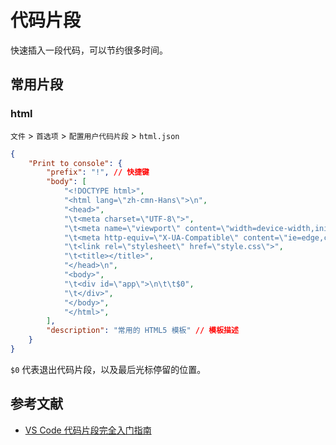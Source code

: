 # 代码片段

快速插入一段代码，可以节约很多时间。

## 常用片段

### html

`文件` > `首选项` > `配置用户代码片段` > `html.json`

```json
{
    "Print to console": {
        "prefix": "!", // 快捷键
        "body": [
            "<!DOCTYPE html>",
            "<html lang=\"zh-cmn-Hans\">\n",
            "<head>",
            "\t<meta charset=\"UTF-8\">",
            "\t<meta name=\"viewport\" content=\"width=device-width,initial-scale=1.0,user-scalable=no\">",
            "\t<meta http-equiv=\"X-UA-Compatible\" content=\"ie=edge,chrome=1\">",
            "\t<link rel=\"stylesheet\" href=\"style.css\">",
            "\t<title></title>",
            "</head>\n",
            "<body>",
            "\t<div id=\"app\">\n\t\t$0",
            "\t</div>",
            "</body>",
            "</html>",
        ],
        "description": "常用的 HTML5 模板" // 模板描述
    }
}
```

`$0` 代表退出代码片段，以及最后光标停留的位置。

## 参考文献

- [VS Code 代码片段完全入门指南](https://www.freecodecamp.org/chinese/news/definitive-guide-to-snippets-visual-studio-code/)
